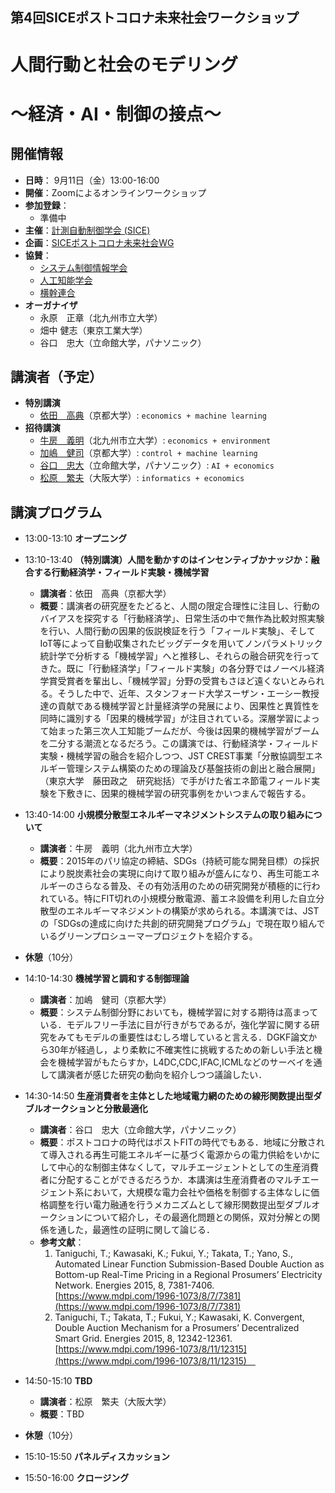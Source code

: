 ## 第4回SICEポストコロナ未来社会ワークショップ
# 人間行動と社会のモデリング
# 〜経済・AI・制御の接点〜

## 開催情報
- **日時**： 9月11日（金）13:00-16:00
- **開催**：Zoomによるオンラインワークショップ
- **参加登録**：
  - 準備中
- **主催**：[計測自動制御学会 (SICE)](https://www.sice.jp)
- **企画**：[SICEポストコロナ未来社会WG](https://postcorona-sice.github.io/index_jp.html)
- **協賛**：
  - [システム制御情報学会](https://www.iscie.or.jp/)
  - [人工知能学会](https://www.ai-gakkai.or.jp)
  - [横幹連合](https://www.trafst.jp/)  
- **オーガナイザ**
  - 永原　正章（北九州市立大学）
  - 畑中 健志（東京工業大学）
  - 谷口　忠大（立命館大学，パナソニック）
  
## 講演者（予定）
- **特別講演**
  - [依田　高典](http://www.econ.kyoto-u.ac.jp/~ida/)（京都大学）: `economics + machine learning`
- **招待講演**
  - [牛房　義明](https://smart-life.ai/member/ushifusa)（北九州市立大学）: `economics + environment`
  - [加嶋　健司](http://www.bode.amp.i.kyoto-u.ac.jp/~kashima/index-j.html)（京都大学）: `control + machine learning`
  - [谷口　忠大](http://www.tanichu.com)（立命館大学，パナソニック）: `AI + economics`
  - [松原　繁夫](http://www.design.kyoto-u.ac.jp/faculty/s-matsubara.html)（大阪大学）: `informatics + economics`

## 講演プログラム
- 13:00-13:10 **オープニング**
- 13:10-13:40 **（特別講演）人間を動かすのはインセンティブかナッジか：融合する行動経済学・フィールド実験・機械学習**
  - **講演者**：依田　高典（京都大学）
  - **概要**：講演者の研究歴をたどると、人間の限定合理性に注目し、行動のバイアスを探究する「行動経済学」、日常生活の中で無作為比較対照実験を行い、人間行動の因果的仮説検証を行う「フィールド実験」、そしてIoT等によって自動収集されたビッグデータを用いてノンパラメトリック統計学で分析する「機械学習」へと推移し、それらの融合研究を行ってきた。既に「行動経済学」「フィールド実験」の各分野ではノーベル経済学賞受賞者を輩出し、「機械学習」分野の受賞もさほど遠くないとみられる。そうした中で、近年、スタンフォード大学スーザン・エーシー教授達の貢献である機械学習と計量経済学の発展により、因果性と異質性を同時に識別する「因果的機械学習」が注目されている。深層学習によって始まった第三次人工知能ブームだが、今後は因果的機械学習がブームを二分する潮流となるだろう。この講演では、行動経済学・フィールド実験・機械学習の融合を紹介しつつ、JST CREST事業「分散協調型エネルギー管理システム構築のための理論及び基盤技術の創出と融合展開」（東京大学　藤田政之　研究総括）で手がけた省エネ節電フィールド実験を下敷きに、因果的機械学習の研究事例をかいつまんで報告する。
- 13:40-14:00 **小規模分散型エネルギーマネジメントシステムの取り組みについて**
  - **講演者**：牛房　義明（北九州市立大学）
  - **概要**：2015年のパリ協定の締結、SDGs（持続可能な開発目標）の採択により脱炭素社会の実現に向けて取り組みが盛んになり、再生可能エネルギーのさらなる普及、その有効活用のための研究開発が積極的に行われている。特にFIT切れの小規模分散電源、蓄エネ設備を利用した自立分散型のエネルギーマネジメントの構築が求められる。本講演では、JSTの「SDGsの達成に向けた共創的研究開発プログラム」で現在取り組んでいるグリーンプロシューマープロジェクトを紹介する。
- **休憩**（10分）
- 14:10-14:30 **機械学習と調和する制御理論**
  - **講演者**：加嶋　健司（京都大学）
  - **概要**：システム制御分野においても，機械学習に対する期待は高まっている．モデルフリー手法に目が行きがちであるが，強化学習に関する研究をみてもモデルの重要性はむしろ増していると言える．DGKF論文から30年が経過し，より柔軟に不確実性に挑戦するための新しい手法と機会を機械学習がもたらすか，L4DC,CDC,IFAC,ICMLなどのサーベイを通して講演者が感じた研究の動向を紹介しつつ議論したい．
- 14:30-14:50 **生産消費者を主体とした地域電力網のための線形関数提出型ダブルオークションと分散最適化**
  - **講演者**：谷口　忠大（立命館大学，パナソニック）
  - **概要**：ポストコロナの時代はポストFITの時代でもある．地域に分散されて導入される再生可能エネルギーに基づく電源からの電力供給をいかにして中心的な制御主体なくして，マルチエージェントとしての生産消費者に分配することができるだろうか．本講演は生産消費者のマルチエージェント系において，大規模な電力会社や価格を制御する主体なしに価格調整を行い電力融通を行うメカニズムとして線形関数提出型ダブルオークションについて紹介し，その最適化問題との関係，双対分解との関係を通した，最適性の証明に関して論じる．
  - **参考文献**：
     1. Taniguchi, T.; Kawasaki, K.; Fukui, Y.; Takata, T.; Yano, S., Automated Linear Function Submission-Based Double Auction as Bottom-up Real-Time Pricing in a Regional Prosumers’ Electricity Network. Energies 2015, 8, 7381-7406. [https://www.mdpi.com/1996-1073/8/7/7381](https://www.mdpi.com/1996-1073/8/7/7381)
     1. Taniguchi, T.; Takata, T.; Fukui, Y.; Kawasaki, K. Convergent, Double Auction Mechanism for a Prosumers’ Decentralized Smart Grid. Energies 2015, 8, 12342-12361. [https://www.mdpi.com/1996-1073/8/11/12315](https://www.mdpi.com/1996-1073/8/11/12315)　
- 14:50-15:10 **TBD**
  - **講演者**：松原　繁夫（大阪大学）
  - **概要**：TBD 　
- **休憩**（10分）

- 15:10-15:50 **パネルディスカッション**
- 15:50-16:00 **クロージング**
